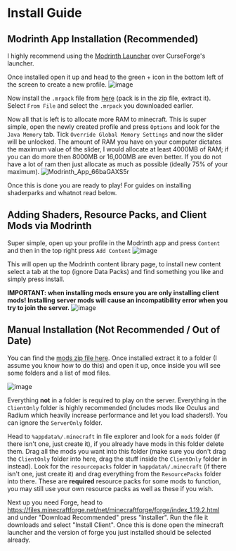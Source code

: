# Install Guide

## Modrinth App Installation (Recommended)
I highly recommend using the [Modrinth Launcher](https://modrinth.com/app) over CurseForge's launcher.

Once installed open it up and head to the green + icon in the bottom left of the screen to create a new profile.
![image](https://github.com/user-attachments/assets/3c34d275-201b-4a73-b291-8ace62f68591)

Now install the `.mrpack` file from [here](https://drive.google.com/file/d/1uwAo9-hSBRjSPAUoGyPDYB3rCLPUEfnl/view?usp=sharing) (pack is in the zip file, extract it).
Select `From File` and select the `.mrpack` you downloaded earlier.

Now all that is left is to allocate more RAM to minecraft. This is super simple, open the newly created profile and press `Options` and look for the `Java Memory` tab. Tick `Override Global Memory Settings` and now the slider will be unlocked. The amount of RAM you have on your computer dictates the maximum value of the slider, I would allocate at least 4000MB of RAM; if you can do more then 8000MB or 16,000MB are even better. If you do not have a lot of ram then just allocate as much as possible (ideally 75% of your maximum). 
![Modrinth_App_66baGAXS5r](https://github.com/user-attachments/assets/799de9f3-fae4-4315-b16c-5b899b783304)


Once this is done you are ready to play! For guides on installing shaderparks and whatnot read below.

## Adding Shaders, Resource Packs, and Client Mods via Modrinth
Super simple, open up your profile in the Modrinth app and press `Content` and then in the top right press `Add Content`
![image](https://github.com/user-attachments/assets/20a5acd3-d321-490e-8a9e-263e2acb904e)

This will open up the Modrinth content library page, to install new content select a tab at the top (ignore Data Packs) and find something you like and simply press install. 

**IMPORTANT: when installing mods ensure you are only installing client mods! Installing server mods will cause an incompatibility error when you try to join the server.**
![image](https://github.com/user-attachments/assets/fea81f75-2040-451f-89db-e6f5f6912cfa)


## Manual Installation **(Not Recommended / Out of Date)**
You can find the [mods zip file here](https://drive.google.com/file/d/1438XIgYfNuml4bbD1KMyeVwgH_macWKT/view?usp=sharing). Once installed extract it to a folder (I assume you know how to do this) and open it up, once inside you will see some folders and a list of mod files.

![image](https://github.com/user-attachments/assets/d2d0a4e7-2c67-4734-a2c8-4eaf2a8e38f8)

Everything **not** in a folder is required to play on the server. Everything in the `ClientOnly` folder is highly recommended (includes mods like Oculus and Radium which heavily increase performance and let you load shaders!). You can ignore the `ServerOnly` folder.

Head to `%appdata%/.minecraft` in file explorer and look for a `mods` folder (if there isn't one, just create it), if you already have mods in this folder delete them. Drag all the mods you want into this folder (make sure you don't drag the `ClientOnly` folder into here, drag the stuff inside the `ClientOnly` folder in instead).
Look for the `resourcepacks` folder in `%appdata%/.minecraft` (if there isn't one, just create it) and drag everything from the `ResourcePacks` folder into there. These are **required** resource packs for some mods to function, you may still use your own resource packs as well as these if you wish.

Next up you need Forge, head to https://files.minecraftforge.net/net/minecraftforge/forge/index_1.19.2.html and under "Download Recommended" press "Installer". Run the file it downloads and select "Install Client". Once this is done open the minecraft launcher and the version of forge you just installed should be selected already.


